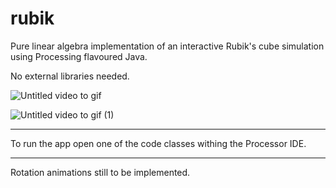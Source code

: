 # rubik
Pure linear algebra implementation of an interactive Rubik's cube simulation using Processing flavoured Java.

No external libraries needed.

![Untitled video to gif](https://github.com/fspiri/rubik/assets/81576273/5a591f86-7606-482c-a57d-385574cd7e57)



![Untitled video to gif (1)](https://github.com/fspiri/rubik/assets/81576273/db3c8043-529a-4a79-b5c7-15fdf6eaa725)
***
To run the app open one of the code classes withing the Processor IDE.
***
Rotation animations still to be implemented. 


